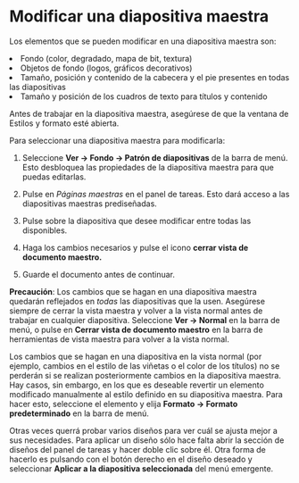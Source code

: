 
# Modificar una diapositiva maestra

Los elementos que se pueden modificar en una diapositiva maestra son:

<li value="1">
Fondo (color, degradado, mapa de bit, textura)
</li>
<li>
Objetos de fondo (logos, gráficos decorativos)
</li>
<li>
Tamaño, posición y contenido de la cabecera y el pie presentes en todas las diapositivas
</li>
<li>
Tamaño y posición de los cuadros de texto para títulos y contenido
</li>

Antes de trabajar en la diapositiva maestra, asegúrese de que la ventana de Estilos y formato esté abierta.

Para seleccionar una diapositiva maestra para modificarla:

1. Seleccione **Ver → Fondo → Patrón de diapositivas** de la barra de menú. Esto desbloquea las propiedades de la diapositiva maestra para que puedas editarlas.

2. Pulse en *Páginas maestras* en el panel de tareas. Esto dará acceso a las diapositivas maestras prediseñadas.

3. Pulse sobre la diapositiva que desee modificar entre todas las disponibles.

4. Haga los cambios necesarios y pulse el icono **cerrar vista de documento maestro.**

5. Guarde el documento antes de continuar.

**Precaución**: Los cambios que se hagan en una diapositiva maestra quedarán reflejados en *todas* las diapositivas que la usen. Asegúrese siempre de cerrar la vista maestra y volver a la vista normal antes de trabajar en cualquier diapositiva. Seleccione **Ver → Normal** en la barra de menú, o pulse en **Cerrar vista de documento maestro** en la barra de herramientas de vista maestra para volver a la vista normal.


Los cambios que se hagan en una diapositiva en la vista normal (por ejemplo, cambios en el estilo de las viñetas o el color de los títulos) no se perderán si se realizan posteriormente cambios en la diapositiva maestra. Hay casos, sin embargo, en los que es deseable revertir un elemento modificado manualmente al estilo definido en su diapositiva maestra. Para hacer esto, seleccione el elemento y elija **Formato → Formato predeterminado** en la barra de menú.

Otras veces querrá probar varios diseños para ver cuál se ajusta mejor a sus necesidades. Para aplicar un diseño sólo hace falta abrir la sección de diseños del panel de tareas y hacer doble clic sobre él. Otra forma de hacerlo es pulsando con el botón derecho en el diseño deseado y seleccionar **Aplicar a la diapositiva seleccionada** del menú emergente.

